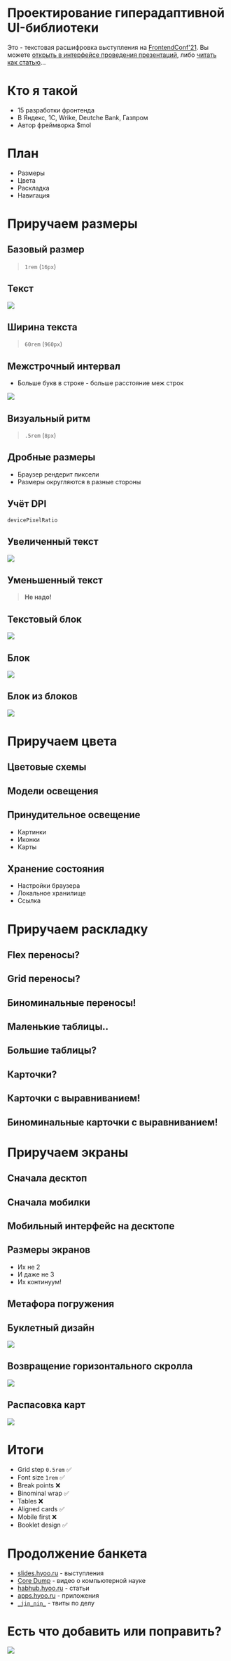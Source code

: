# Проектирование гиперадаптивной UI-библиотеки

Это - текстовая расшифровка выступления на [FrontendConf'21](https://frontendconf.ru/moscow/2021/abstracts/7406). Вы можете [открыть в интерфейсе проведения презентаций](https://nin-jin.github.io/slides/ui-kit/), либо [читать как статью](https://github.com/nin-jin/slides/blob/master/ui-kit/readme.md)...

# Кто я такой

- 15 разработки фронтенда
- В Яндекс, 1С, Wrike, Deutche Bank, Газпром
- Автор фреймворка $mol

# План

- Размеры
- Цвета
- Раскладка
- Навигация

# Приручаем размеры

## Базовый размер

> `1rem` (`16px`)

## Текст

![](https://hsto.org/webt/1y/z4/qm/1yz4qmvcly6let9_gs8akzdwu8k.png)

## Ширина текста

> `60rem` (`960px`)

## Межстрочный интервал

- Больше букв в строке - больше расстояние меж строк

![](https://hsto.org/webt/hg/54/5f/hg545fxfov8vm7ki6ob2rtja8w0.png)

## Визуальный ритм

> `.5rem` (`8px`)

## Дробные размеры

- Браузер рендерит пиксели
- Размеры округляются в разные стороны

## Учёт DPI

`devicePixelRatio`

## Увеличенный текст

![](https://hsto.org/webt/vd/ly/d-/vdlyd-4xwaioo1olxmo9ddjmfj4.png)

## Уменьшенный текст

> **Не надо!**

## Текстовый блок

![](https://hsto.org/webt/tm/we/qv/tmweqvc_b0ozqcfhxyksb-gdjvk.png)

## Блок

![](https://hsto.org/webt/zq/zy/hf/zqzyhfbqcomyomuo0iflow2jboe.png)

## Блок из блоков

![](https://hsto.org/webt/r1/hx/i4/r1hxi4vbi3b0x6da_yelxv8ja8c.png)

# Приручаем цвета

## Цветовые схемы

## Модели освещения

## Принудительное освещение

- Картинки
- Иконки
- Карты

## Хранение состояния

- Настройки браузера
- Локальное хранилище
- Ссылка

# Приручаем раскладку

## Flex переносы?

## Grid переносы?

## Биноминальные переносы!

## Маленькие таблицы..

## Большие таблицы?

## Карточки?

## Карточки с выравниванием!

## Биноминальные карточки с выравниванием!

# Приручаем экраны

## Сначала десктоп

## Сначала мобилки

## Мобильный интерфейс на десктопе

## Размеры экранов

- Их не 2
- И даже не 3
- Их континуум!

## Метафора погружения

## Буклетный дизайн

![](https://4.bp.blogspot.com/-JAYBEXzzVVo/XCcFBh1M5pI/AAAAAAAAAG4/vYOKHtoIkjgjsqNf9v0j3Sy9awpwe_iAgCLcBGAs/s1600/8.%2BBest%2BTrifold%2BBrochure%2BMockup%2BFree%2BDownload%2B2019.jpg)

## Возвращение горизонтального скролла

![](https://4.bp.blogspot.com/-LWPowjeArAM/XCcEtE1ftpI/AAAAAAAAAGY/qY-aiN7z8sY2-svA9QRWf1i8Hqc_AvQegCLcBGAs/s1600/3.%2BBest%2BTrifold%2BBrochure%2BMockup%2BFree%2BDownload%2B2019.jpg)

## Распасовка карт

![](https://2.bp.blogspot.com/-52rCts3qZ5E/XCcE4gDdJ7I/AAAAAAAAAGk/kPmTUIeyPZkzV2D3Ypz_26RuuEw4CHLGgCLcBGAs/s1600/5.%2BBest%2BTrifold%2BBrochure%2BMockup%2BFree%2BDownload%2B2019.jpg)

# Итоги

- Grid step `0.5rem` ✅
- Font size `1rem` ✅
- Break points ❌
- Binominal wrap ✅
- Tables ❌
- Aligned cards ✅
- Mobile first ❌
- Booklet design ✅

# Продолжение банкета

- [slides.hyoo.ru](https://slides.hyoo.ru/) - выступления
- [Core Dump](https://www.youtube.com/channel/UC-qEImMrqSLZ9KLee1JTcuw) - видео о компьютерной науке
- [habhub.hyoo.ru](https://habhub.hyoo.ru/) - статьи
- [apps.hyoo.ru](https://apps.hyoo.ru/) - приложения
- [`_jin_nin_`](https://twitter.com/_jin_nin_) - твиты по делу

# Есть что добавить или поправить?

![](https://avatars.mds.yandex.net/get-zen_doc/1132604/pub_5cbc236c72ca0a00b26c91fc_5cbc697a621b6d00b28af4ff/orig)
